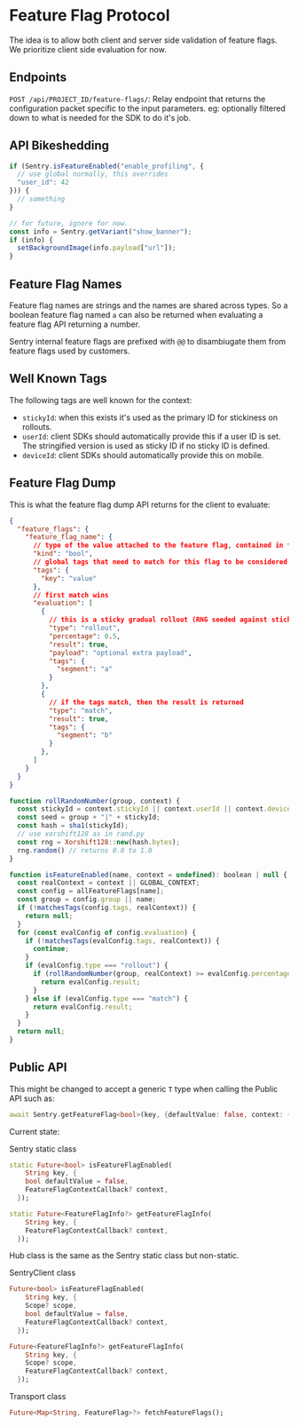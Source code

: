 # Feature Flag Protocol

The idea is to allow both client and server side validation of feature flags.
We prioritize client side evaluation for now.

## Endpoints

``POST /api/PROJECT_ID/feature-flags/``:
    Relay endpoint that returns the configuration packet specific to the input
    parameters.  eg: optionally filtered down to what is needed for the SDK to
    do it's job.

## API Bikeshedding

```javascript
if (Sentry.isFeatureEnabled("enable_profiling", {
  // use global normally, this overrides
  "user_id": 42
})) {
  // something
}

// for future, ignore for now.
const info = Sentry.getVariant("show_banner");
if (info) {
  setBackgroundImage(info.payload["url"]);
}
```

## Feature Flag Names

Feature flag names are strings and the names are shared across types.
So a boolean feature flag named `a` can also be returned when evaluating a feature flag API returning a number.

Sentry internal feature flags are prefixed with `@@` to disambiugate them from
feature flags used by customers.

## Well Known Tags

The following tags are well known for the context:

- ``stickyId``: when this exists it's used as the primary ID for stickiness on rollouts.
- ``userId``: client SDKs should automatically provide this if a user ID is set.
  The stringified version is used as sticky ID if no sticky ID is defined.
- ``deviceId``: client SDKs should automatically provide this on mobile.

## Feature Flag Dump

This is what the feature flag dump API returns for the client to
evaluate:

```json
{
  "feature_flags": {
    "feature_flag_name": {
      // type of the value attached to the feature flag, contained in the field "result"
      "kind": "bool",
      // global tags that need to match for this flag to be considered at all
      "tags": {
        "key": "value"
      },
      // first match wins
      "evaluation": [
        {
          // this is a sticky gradual rollout (RNG seeded against sticky-id)
          "type": "rollout",
          "percentage": 0.5,
          "result": true,
          "payload": "optional extra payload",
          "tags": {
            "segment": "a"
          }
        },
        {
          // if the tags match, then the result is returned
          "type": "match",
          "result": true,
          "tags": {
            "segment": "b"
          }
        },
      ]
    }
  }
}
```

```javascript
function rollRandomNumber(group, context) {
  const stickyId = context.stickyId || context.userId || context.deviceId;
  const seed = group + "|" + stickyId;
  const hash = sha1(stickyId);
  // use xorshift128 as in rand.py
  const rng = Xorshift128::new(hash.bytes);
  rng.random() // returns 0.0 to 1.0
}

function isFeatureEnabled(name, context = undefined): boolean | null {
  const realContext = context || GLOBAL_CONTEXT;
  const config = allFeatureFlags[name];
  const group = config.group || name;
  if (!matchesTags(config.tags, realContext)) {
    return null;
  }
  for (const evalConfig of config.evaluation) {
    if (!matchesTags(evalConfig.tags, realContext)) {
      continue;
    }
    if (evalConfig.type === "rollout") {
      if (rollRandomNumber(group, realContext) >= evalConfig.percentage) {
        return evalConfig.result;
      }
    } else if (evalConfig.type === "match") {
      return evalConfig.result;
    }
  }
  return null;
}
```

## Public API

This might be changed to accept a generic `T` type when calling the Public API such as:

```dart
await Sentry.getFeatureFlag<bool>(key, {defaultValue: false, context: {}});
```

Current state:

Sentry static class

```dart
static Future<bool> isFeatureFlagEnabled(
    String key, {
    bool defaultValue = false,
    FeatureFlagContextCallback? context,
  });
```

```dart
static Future<FeatureFlagInfo?> getFeatureFlagInfo(
    String key, {
    FeatureFlagContextCallback? context,
  });
```

Hub class is the same as the Sentry static class but non-static.

SentryClient class

```dart
Future<bool> isFeatureFlagEnabled(
    String key, {
    Scope? scope,
    bool defaultValue = false,
    FeatureFlagContextCallback? context,
  });
```

```dart
Future<FeatureFlagInfo?> getFeatureFlagInfo(
    String key, {
    Scope? scope,
    FeatureFlagContextCallback? context,
  });
```

Transport class

```dart
Future<Map<String, FeatureFlag>?> fetchFeatureFlags();
```
